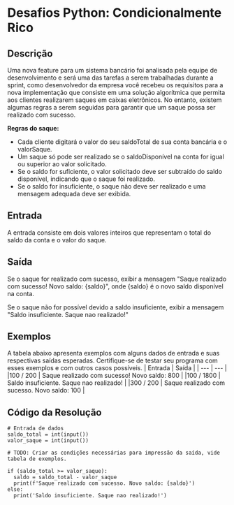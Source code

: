 # Desafios Python: Condicionalmente Rico
## Descrição
Uma nova feature para um sistema bancário foi analisada pela equipe de desenvolvimento e será uma das tarefas a serem trabalhadas durante a sprint, como desenvolvedor da empresa você recebeu os requisitos para a nova implementação que consiste em uma solução algorítmica que permita aos clientes realizarem saques em caixas eletrônicos. No entanto, existem algumas regras a serem seguidas para garantir que um saque possa ser realizado com sucesso.

**Regras do saque:**
- Cada cliente digitará o valor do seu saldoTotal de sua conta bancária e o valorSaque.
- Um saque só pode ser realizado se o saldoDisponível na conta for igual ou superior ao valor solicitado.
- Se o saldo for suficiente, o valor solicitado deve ser subtraído do saldo disponível, indicando que o saque foi realizado.
- Se o saldo for insuficiente, o saque não deve ser realizado e uma mensagem adequada deve ser exibida.
## Entrada
A entrada consiste em dois valores inteiros que representam o total do saldo da conta e o valor do saque.
## Saída
Se o saque for realizado com sucesso, exibir a mensagem "Saque realizado com sucesso! Novo saldo: {saldo}", onde {saldo} é o novo saldo disponível na conta.

Se o saque não for possível devido a saldo insuficiente, exibir a mensagem "Saldo insuficiente. Saque nao realizado!"
## Exemplos
A tabela abaixo apresenta exemplos com alguns dados de entrada e suas respectivas saídas esperadas. Certifique-se de testar seu programa com esses exemplos e com outros casos possíveis.
| Entrada | Saída |
| --- | --- |
|100 / 200 | Saque realizado com sucesso! Novo saldo: 800 |
|100 / 1800 | Saldo insuficiente. Saque nao realizado! |
|300 / 200 | Saque realizado com sucesso. Novo saldo: 100 |
## Código da Resolução
```
# Entrada de dados
saldo_total = int(input())
valor_saque = int(input())

# TODO: Criar as condições necessárias para impressão da saída, vide tabela de exemplos.

if (saldo_total >= valor_saque):
  saldo = saldo_total - valor_saque
  print(f'Saque realizado com sucesso. Novo saldo: {saldo}')
else:
  print('Saldo insuficiente. Saque nao realizado!')
```
